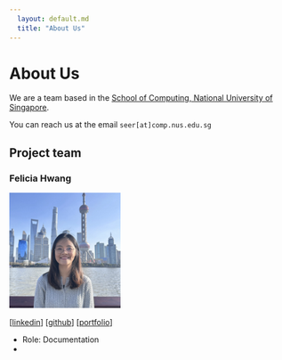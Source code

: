 ```yaml
---
  layout: default.md
  title: "About Us"
---
```


# About Us

We are a team based in the [School of Computing, National University of Singapore](http://www.comp.nus.edu.sg).

You can reach us at the email `seer[at]comp.nus.edu.sg`

## Project team

### Felicia Hwang

<img src="images/feliciahmq.png" width="200px">

[[linkedin](https://www.linkedin.com/in/feliciahmq/)]
[[github](https://github.com/feliciahmq)]
[[portfolio](team/feliciahmq.md)]

* Role: Documentation
* 